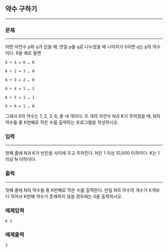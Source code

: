 ## 약수 구하기
***
### 문제
***
어떤 자연수 p와 q가 있을 때, 만일 p를 q로 나누었을 때 나머지가 0이면 q는 p의 약수이다. 6을 예로 들면
```
6 ÷ 1 = 6 … 0

6 ÷ 2 = 3 … 0

6 ÷ 3 = 2 … 0

6 ÷ 4 = 1 … 2

6 ÷ 5 = 1 … 1

6 ÷ 6 = 1 … 0
```
그래서 6의 약수는 1, 2, 3, 6, 총 네 개이다. 두 개의 자연수 N과 K가 주어졌을 때, N의 약수들 중 K번째로 작은 수를 출력하는 프로그램을 작성하시오.

### 입력
***
첫째 줄에 N과 K가 빈칸을 사이에 두고 주어진다. N은 1 이상 10,000 이하이다. K는 1 이상 N 이하이다.

### 출력
***
첫째 줄에 N의 약수들 중 K번째로 작은 수를 출력한다. 만일 N의 약수의 개수가 K개보다 적어서 K번째 약수가 존재하지 않을 경우에는 0을 출력하시오.

 

### 예제입력
```
6 3
```

### 예제출력
```
3
```
